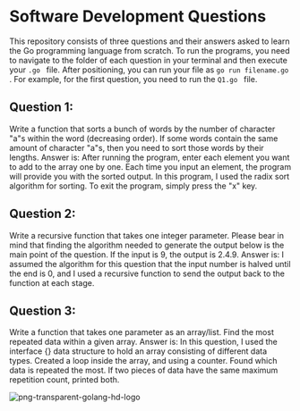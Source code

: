 # Software Development Questions 

This repository consists of three questions and their answers asked to learn the Go programming language from scratch. To run the programs, you need to navigate to the folder of each question in your terminal and then execute your ``` .go  ``` file. After positioning, you can run your file as ``` go run filename.go  ```. For example, for the first question, you need to run the ``` Q1.go  ``` file.

## Question 1:
Write a function that sorts a bunch of words by the number of character "a"s within the word (decreasing order). If some words contain the same amount of character "a"s, then you need to sort those words by their lengths.
Answer is:
After running the program, enter each element you want to add to the array one by one. Each time you input an element, the program will provide you with the sorted output. In this program, I used the radix sort algorithm for sorting. To exit the program, simply press the "x" key.

## Question 2:
Write a recursive function that takes one integer parameter. Please bear in mind that finding the algorithm needed to generate the output below is the main point of the question. If the input is 9, the output is 2.4.9.
Answer is:
I assumed the algorithm for this question that the input number is halved until the end is 0, and I used a recursive function to send the output back to the function at each stage.

## Question 3:
Write a function that takes one parameter as an array/list. Find the most repeated data within a given array.
Answer is:
In this question, I used the interface {} data structure to hold an array consisting of different data types. Created a loop inside the array, and using a counter. Found which data is repeated the most. If two pieces of data have the same maximum repetition count, printed both.

![png-transparent-golang-hd-logo](https://github.com/fatmaerciyas/Fill-Labs-Software-Development-Question-Set/assets/55760365/6f2001e2-b393-415b-9598-60634822281f)
